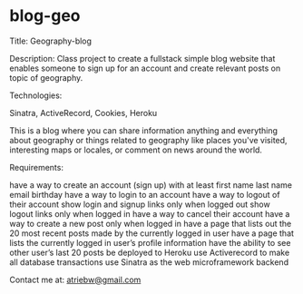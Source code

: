 # blog-geo

Title: Geography-blog

Description:
Class project to create a fullstack simple blog website that enables someone to sign up for an account
and create relevant posts on topic of geography.

Technologies:

Sinatra,
ActiveRecord,
Cookies,
Heroku

This is a blog where you can share information anything and everything about geography or things related to geography like places you've visited, interesting maps or locales, or comment on news around the world.

Requirements:

have a way to create an account (sign up) with at least
first name
last name
email
birthday
have a way to login to an account
have a way to logout of their account
show login and signup links only when logged out
show logout links only when logged in
have a way to cancel their account
have a way to create a new post only when logged in
have a page that lists out the 20 most recent posts made by the currently logged in user
have a page that lists the currently logged in user’s profile information
have the ability to see other user’s last 20 posts
be deployed to Heroku
use Activerecord to make all database transactions
use Sinatra as the web microframework backend

Contact me at: atriebw@gmail.com
